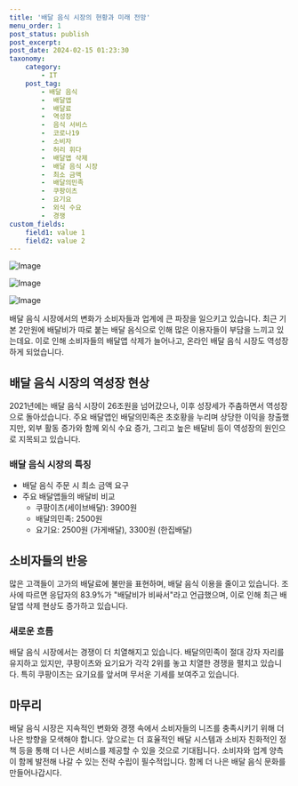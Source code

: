 ```yaml
---
title: '배달 음식 시장의 현황과 미래 전망'
menu_order: 1
post_status: publish
post_excerpt: 
post_date: 2024-02-15 01:23:30
taxonomy:
    category:
        - IT
    post_tag:
        - 배달 음식
        -  배달앱
        -  배달료
        -  역성장
        -  음식 서비스
        -  코로나19
        -  소비자
        -  허리 휘다
        -  배달앱 삭제
        -  배달 음식 시장
        -  최소 금액
        -  배달의민족
        -  쿠팡이츠
        -  요기요
        -  외식 수요
        -  경쟁
custom_fields:
    field1: value 1
    field2: value 2
---
```


![Image](https://imgnews.pstatic.net/image/016/2024/02/13/20240213050631_0_20240214003401215.jpg?type=w647)

![Image](https://imgnews.pstatic.net/image/016/2024/02/13/20240213050632_0_20240214003401226.jpg?type=w647)

![Image](https://imgnews.pstatic.net/image/016/2024/02/13/20240213050633_0_20240214003401235.jpg?type=w647)

배달 음식 시장에서의 변화가 소비자들과 업계에 큰 파장을 일으키고 있습니다. 최근 기본 2만원에 배달비가 따로 붙는 배달 음식으로 인해 많은 이용자들이 부담을 느끼고 있는데요. 이로 인해 소비자들의 배달앱 삭제가 늘어나고, 온라인 배달 음식 시장도 역성장하게 되었습니다.
## 배달 음식 시장의 역성장 현상
2021년에는 배달 음식 시장이 26조원을 넘어갔으나, 이후 성장세가 주춤하면서 역성장으로 돌아섰습니다. 주요 배달앱인 배달의민족은 초호황을 누리며 상당한 이익을 창출했지만, 외부 활동 증가와 함께 외식 수요 증가, 그리고 높은 배달비 등이 역성장의 원인으로 지목되고 있습니다.
### 배달 음식 시장의 특징
- 배달 음식 주문 시 최소 금액 요구
- 주요 배달앱들의 배달비 비교
    - 쿠팡이츠(세이브배달): 3900원
    - 배달의민족: 2500원
    - 요기요: 2500원 (가게배달), 3300원 (한집배달)
## 소비자들의 반응
많은 고객들이 고가의 배달료에 불만을 표현하며, 배달 음식 이용을 줄이고 있습니다. 조사에 따르면 응답자의 83.9%가 "배달비가 비싸서"라고 언급했으며, 이로 인해 최근 배달앱 삭제 현상도 증가하고 있습니다.
### 새로운 흐름
배달 음식 시장에서는 경쟁이 더 치열해지고 있습니다. 배달의민족이 절대 강자 자리를 유지하고 있지만, 쿠팡이츠와 요기요가 각각 2위를 놓고 치열한 경쟁을 펼치고 있습니다. 특히 쿠팡이츠는 요기요를 앞서며 무서운 기세를 보여주고 있습니다.
## 마무리
배달 음식 시장은 지속적인 변화와 경쟁 속에서 소비자들의 니즈를 충족시키기 위해 더 나은 방향을 모색해야 합니다. 앞으로는 더 효율적인 배달 시스템과 소비자 친화적인 정책 등을 통해 더 나은 서비스를 제공할 수 있을 것으로 기대됩니다. 소비자와 업계 양측이 함께 발전해 나갈 수 있는 전략 수립이 필수적입니다. 함께 더 나은 배달 음식 문화를 만들어나갑시다.
